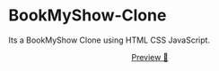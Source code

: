 # BookMyShow-Clone
Its a BookMyShow Clone using HTML CSS JavaScript. 

<p align="center">
<a href="https://mahmoodmustafid3.github.io/BookMyShow-Clone/">Preview 💎</a>
</p>


